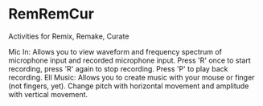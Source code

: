 # RemRemCur
Activities for Remix, Remake, Curate

Mic In: Allows you to view waveform and frequency spectrum of microphone input and recorded microphone input. Press 'R' once to start recording, press 'R' again to stop recording. Press 'P' to play back recording.
Ell Music: Allows you to create music with your mouse or finger (not fingers, yet). Change pitch with horizontal movement and amplitude with vertical movement.
